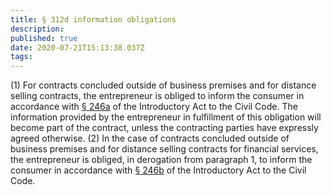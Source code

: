 ```yaml
---
title: § 312d information obligations
description: 
published: true
date: 2020-07-21T15:13:38.037Z
tags: 
---
```


(1) For contracts concluded outside of business premises and for distance selling contracts, the entrepreneur is obliged to inform the consumer in accordance with [§ 246a](/laws_and_regulations/BGB/246a) of the Introductory Act to the Civil Code. The information provided by the entrepreneur in fulfillment of this obligation will become part of the contract, unless the contracting parties have expressly agreed otherwise.
(2) In the case of contracts concluded outside of business premises and for distance selling contracts for financial services, the entrepreneur is obliged, in derogation from paragraph 1, to inform the consumer in accordance with [§ 246b](/laws_and_regulations/BGB/246b) of the Introductory Act to the Civil Code.
